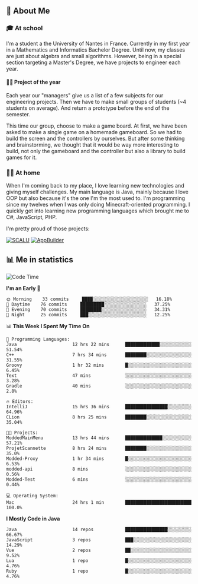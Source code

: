 ## 👀 About Me

### 🎓 At school

I'm a student a the University of Nantes in France. Currently in my first year in a Mathematics and Informatics Bachelor Degree. Until now, my classes are just about algebra and small algorithms. However, being in a special section targeting a Master's Degree, we have projects to engineer each year. 

#### 🔧🔬 Project of the year

Each year our "managers" give us a list of a few subjects for our engineering projects. Then we have to make small groups of students (~4 students on average). And return a prototype before the end of the semester.

This time our group, choose to make a game board. At first, we have been asked to make a single game on a homemade gameboard. So we had to build the screen and the controllers by ourselves. 
But after some thinking and brainstorming, we thought that it would be way more interesting to build, not only the gameboard and the controller but also a library to build games for it.

### 👨‍💻 At home

When I'm coming back to my place, I love learning new technologies and giving myself challenges. My main language is Java, mainly because I love OOP but also because it's the one I'm the most used to. I'm programming since my twelves when I was only doing Minecraft-oriented programming.  I quickly get into learning new programming languages which brought me to C#, JavaScript, PHP. 

I'm pretty proud of those projects:

[![SCALU](https://github-readme-stats.vercel.app/api/pin?username=renardfute&repo=SCALU)](https://github.com/renardfute/scalu)
[![AppBuilder](https://github-readme-stats.vercel.app/api/pin?username=pulsedev2&repo=AppBuilder)](https://github.com/pulsedev2/AppBuilder)

## 📊 Me in statistics
<!--START_SECTION:waka-->
![Code Time](http://img.shields.io/badge/Code%20Time-98%20hrs%202%20mins-blue)

**I'm an Early 🐤** 

```text
🌞 Morning    33 commits     ████░░░░░░░░░░░░░░░░░░░░░   16.18% 
🌆 Daytime    76 commits     █████████░░░░░░░░░░░░░░░░   37.25% 
🌃 Evening    70 commits     ████████░░░░░░░░░░░░░░░░░   34.31% 
🌙 Night      25 commits     ███░░░░░░░░░░░░░░░░░░░░░░   12.25%

```


📊 **This Week I Spent My Time On** 

```text
💬 Programming Languages: 
Java                     12 hrs 22 mins      █████████████░░░░░░░░░░░░   51.54% 
C++                      7 hrs 34 mins       ████████░░░░░░░░░░░░░░░░░   31.55% 
Groovy                   1 hr 32 mins        █░░░░░░░░░░░░░░░░░░░░░░░░   6.45% 
Text                     47 mins             ░░░░░░░░░░░░░░░░░░░░░░░░░   3.28% 
Gradle                   40 mins             ░░░░░░░░░░░░░░░░░░░░░░░░░   2.8%

🔥 Editors: 
IntelliJ                 15 hrs 36 mins      ████████████████░░░░░░░░░   64.96% 
CLion                    8 hrs 25 mins       ████████░░░░░░░░░░░░░░░░░   35.04%

🐱‍💻 Projects: 
ModdedMainMenu           13 hrs 44 mins      ██████████████░░░░░░░░░░░   57.21% 
ProjetScannette          8 hrs 24 mins       ████████░░░░░░░░░░░░░░░░░   35.0% 
Modded-Proxy             1 hr 34 mins        █░░░░░░░░░░░░░░░░░░░░░░░░   6.53% 
modded-api               8 mins              ░░░░░░░░░░░░░░░░░░░░░░░░░   0.56% 
Modded-Test              6 mins              ░░░░░░░░░░░░░░░░░░░░░░░░░   0.44%

💻 Operating System: 
Mac                      24 hrs 1 min        █████████████████████████   100.0%

```

**I Mostly Code in Java** 

```text
Java                     14 repos            ████████████████░░░░░░░░░   66.67% 
JavaScript               3 repos             ███░░░░░░░░░░░░░░░░░░░░░░   14.29% 
Vue                      2 repos             ██░░░░░░░░░░░░░░░░░░░░░░░   9.52% 
Lua                      1 repo              █░░░░░░░░░░░░░░░░░░░░░░░░   4.76% 
Ruby                     1 repo              █░░░░░░░░░░░░░░░░░░░░░░░░   4.76%

```



<!--END_SECTION:waka-->
